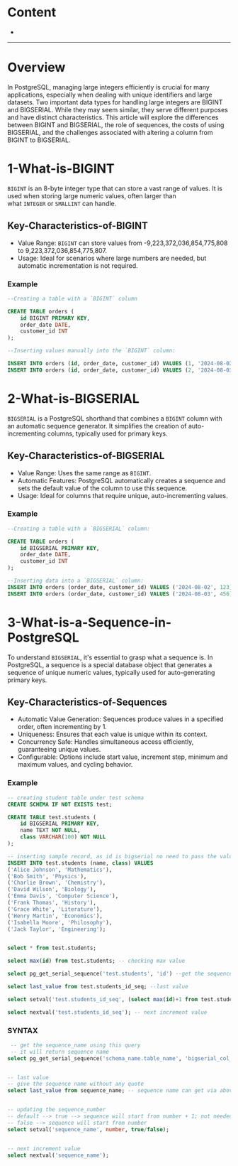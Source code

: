 # Content
- 

----

# Overview
In PostgreSQL, managing large integers efficiently is crucial for many applications, especially when dealing with unique identifiers and large datasets. Two important data types for handling large integers are BIGINT and BIGSERIAL. While they may seem similar, they serve different purposes and have distinct characteristics. This article will explore the differences between BIGINT and BIGSERIAL, the role of sequences, the costs of using BIGSERIAL, and the challenges associated with altering a column from BIGINT to BIGSERIAL.

# 1-What-is-BIGINT

`BIGINT` is an 8-byte integer type that can store a vast range of values. It is used when storing large numeric values, often larger than what `INTEGER` or `SMALLINT` can handle.

## Key-Characteristics-of-BIGINT

- Value Range: `BIGINT` can store values from -9,223,372,036,854,775,808 to 9,223,372,036,854,775,807.
- Usage: Ideal for scenarios where large numbers are needed, but automatic incrementation is not required.

### Example
```sql
--Creating a table with a `BIGINT` column

CREATE TABLE orders (  
    id BIGINT PRIMARY KEY,  
    order_date DATE,  
    customer_id INT  
);

--Inserting values manually into the `BIGINT` column:

INSERT INTO orders (id, order_date, customer_id) VALUES (1, '2024-08-02', 123);  
INSERT INTO orders (id, order_date, customer_id) VALUES (2, '2024-08-03', 456);

```
# 2-What-is-BIGSERIAL

`BIGSERIAL` is a PostgreSQL shorthand that combines a `BIGINT` column with an automatic sequence generator. It simplifies the creation of auto-incrementing columns, typically used for primary keys.

## Key-Characteristics-of-BIGSERIAL
- Value Range: Uses the same range as `BIGINT`.
- Automatic Features: PostgreSQL automatically creates a sequence and sets the default value of the column to use this sequence.
- Usage: Ideal for columns that require unique, auto-incrementing values.

### Example
```sql
--Creating a table with a `BIGSERIAL` column:

CREATE TABLE orders (  
    id BIGSERIAL PRIMARY KEY,  
    order_date DATE,  
    customer_id INT  
);

--Inserting data into a `BIGSERIAL` column:
INSERT INTO orders (order_date, customer_id) VALUES ('2024-08-02', 123);  
INSERT INTO orders (order_date, customer_id) VALUES ('2024-08-03', 456);
```


# 3-What-is-a-Sequence-in-PostgreSQL

To understand `BIGSERIAL`, it's essential to grasp what a sequence is. In PostgreSQL, a sequence is a special database object that generates a sequence of unique numeric values, typically used for auto-generating primary keys.

## Key-Characteristics-of-Sequences

- Automatic Value Generation: Sequences produce values in a specified order, often incrementing by 1.
- Uniqueness: Ensures that each value is unique within its context.
- Concurrency Safe: Handles simultaneous access efficiently, guaranteeing unique values.
- Configurable: Options include start value, increment step, minimum and maximum values, and cycling behavior.

### Example
```sql
-- creating student table under test schema
CREATE SCHEMA IF NOT EXISTS test;

CREATE TABLE test.students (
    id BIGSERIAL PRIMARY KEY,
    name TEXT NOT NULL,
    class VARCHAR(100) NOT NULL
);

-- inserting sample record, as id is bigserial no need to pass the value while inserting it will auto increment.
INSERT INTO test.students (name, class) VALUES 
('Alice Johnson', 'Mathematics'),
('Bob Smith', 'Physics'),
('Charlie Brown', 'Chemistry'),
('David Wilson', 'Biology'),
('Emma Davis', 'Computer Science'),
('Frank Thomas', 'History'),
('Grace White', 'Literature'),
('Henry Martin', 'Economics'),
('Isabella Moore', 'Philosophy'),
('Jack Taylor', 'Engineering');


select * from test.students;

select max(id) from test.students; -- checking max value

select pg_get_serial_sequence('test.students', 'id') --get the sequence_name using this query

select last_value from test.students_id_seq; --last value

select setval('test.students_id_seq', (select max(id)+1 from test.students)); --updating the sequence_number

select nextval('test.students_id_seq'); -- next increment value
```


### SYNTAX
```sql
 -- get the sequence_name using this query
 -- it will return sequence name
select pg_get_serial_sequence('schema_name.table_name', 'bigserial_col_name');


-- last value
-- give the sequence name without any quote
select last_value from sequence_name; -- sequence name can get via above query


-- updating the sequence_number
-- default --> true --> sequence will start from number + 1; not needed to give
-- false --> sequence will start from number
select setval('sequence_name', number, true/false);


-- next increment value
select nextval('sequence_name');
```